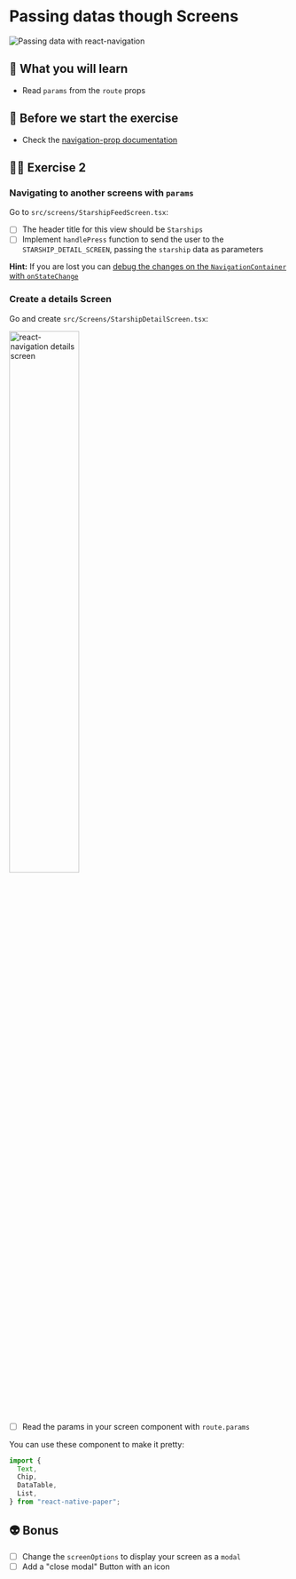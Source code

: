 # Passing datas though Screens

![Passing data with react-navigation](https://media.giphy.com/media/3o84svPyVceu6Oiudi/giphy.gif)

## 📡 What you will learn

- Read `params` from the `route` props

## 👾 Before we start the exercise

- Check the [navigation-prop documentation](https://reactnavigation.org/docs/navigation-prop/#navigate)

## 👨‍🚀 Exercise 2

### Navigating to another screens with `params`

Go to `src/screens/StarshipFeedScreen.tsx`:

- [ ] The header title for this view should be `Starships`
- [ ] Implement `handlePress` function to send the user to the `STARSHIP_DETAIL_SCREEN`, passing the `starship` data as parameters

**Hint:** If you are lost you can [debug the changes on the `NavigationContainer` with `onStateChange`](https://reactnavigation.org/docs/navigation-container/#initialstate)

### Create a details Screen

Go and create `src/Screens/StarshipDetailScreen.tsx`:

<img src="https://raw.githubusercontent.com/flexbox/react-native-workshop/main/challenges/react-navigation/details-screen.png" alt="react-navigation details screen" width="50%" height="50%">

- [ ] Read the params in your screen component with `route.params`

You can use these component to make it pretty:

```javascript
import {
  Text,
  Chip,
  DataTable,
  List,
} from "react-native-paper";
```

## 👽 Bonus

- [ ] Change the `screenOptions` to display your screen as a `modal`
- [ ] Add a "close modal" Button with an icon
